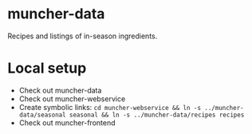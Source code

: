 # muncher-data
Recipes and listings of in-season ingredients.

# Local setup

* Check out muncher-data
* Check out muncher-webservice
* Create symbolic links: `cd muncher-webservice && ln -s ../muncher-data/seasonal seasonal && ln -s ../muncher-data/recipes recipes`
* Check out muncher-frontend
